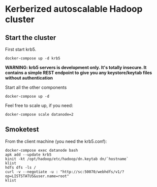 
# Kerberized autoscalable Hadoop cluster

## Start the cluster

First start krb5.

```
docker-compose up -d krb5
```

__WARNING: krb5 servers is development only. It's totally insecure. It contains a simple REST endpoint to give you any keystore/keytab files without authentication__

Start all the other components
```
docker-compose up -d
```

Feel free to scale up, if you need:

```
docker-compose scale datanode=2
```

## Smoketest

From the client machine (you need the krb5.conf):

```
docker-compose exec datanode bash
apk add --update krb5
kinit -kt /opt/hadoop/etc/hadoop/dn.keytab dn/`hostname`
klist
hdfs dfs -ls /
curl -v --negotiate -u : "http://sc:50070/webhdfs/v1/?op=LISTSTATUS&user.name=root"
klist
```
